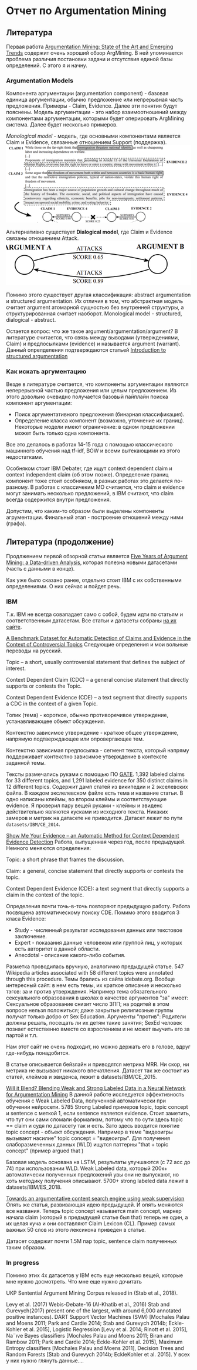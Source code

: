 # Отчет по Argumentation Mining

## Литература
Первая работа [Argumentation Mining: State of the Art and Emerging Trends](http://lia.disi.unibo.it/~ml/publications/ACMTOIT2015.pdf)
содержит очень хороший обзор ArgMining. В ней упоминается проблема различия постановки задачи и отсутствия единой
базы определений. С этого я и начну.

### Argumentation Models
Компонента аргументации (argumentation component) - базовая единица аргументации, обычно предложение или непрерывная
часть предложения. Примеры - Claim, Evidence. Далее эти понятия будут пояснены.
Модель аргументации - это набор взаимоотношений между компонентами аргументации, которыми будет оперировать ArgMining 
система. Далее будет несколько примеров.

*Monological model* - модель, где основными компонентами является Claim
и Evidence, связанные отношением Support (поддержка). 
![Monological model scheme](./img/model1.png)

Альтернативно существует **Dialogical model**, где Claim и Evidence 
связаны отношением Attack.
![Dialogical model scheme](./img/model2.png)

Помимо этого существует другая классификация: abstract argumentation
и structured argumentation. Их отличия в том, что абстрактная модель
считает argument атомарной сущностью без внутренней структуры, а структурированная считает наоборот.
Monological model - structured, dialogical - abstract.

Остается вопрос: что же такое argument/argumentation/argument? В литературе считается, что связь между
выводами (утверждениями, Claim) и предпосылками (evidence) и называется argument (warrant). 
Данный опрелделения подтверждаются статьей [Introduction to structured argumentation](https://www.tandfonline.com/doi/full/10.1080/19462166.2013.869764)


### Как искать аргументацию
Везде в литературе считается, что компоненты аргументации являются неперерывной частью предложения или целым
предложением. Из этого довольно очевидно получается базовый пайплайн поиска компонент аргументации:
* Поиск аргументативного предложения (бинарная классификация).
* Определение класса компонент (возможно, уточнение их границ). Некоторые модели имеют ограничение: в одном предложении
может быть только одна компонента.

Все это делалось в работах 14-15 года с помощью классического машинного обучения над tf-idf, BOW и всеми вытекающими
из этого недостатками.

Особняком стоит IBM Debater, где ищут context dependent claim и context independent claim (об этом позже).
Определение границ компонент тоже стоит особняком, в разных работах это делается по-разному. В работах с классичеким
МО считается, что claim и evidence могут занимать несколько предложений, в IBM считают, что claim всегда содержится
внутри предложения.

Допустим, что каким-то образом были выделены компоненты агрументации. Финальный этап - построение отношений
между ними (графа).

## Литература (продолжение)
Продлжением первой обзорной статьи является [Five Years of Argument Mining: a Data-driven Analysis](https://www.ijcai.org/proceedings/2018/0766.pdf),
которая полезна новыми датасетами (часть с данными в конце).

Как уже было сказано ранее, отдельно стоит IBM с их собственными определениями. О них сейчас и пойдет речь.

### IBM
Т.к. IBM не всегда совападает само с собой, будем идти по статьям и соответственным датасетам. Все статьи и датасеты
собраны [на их сайте](https://www.research.ibm.com/haifa/dept/vst/debating_data.shtml).

[A Benchmark Dataset for Automatic Detection of Claims and
Evidence in the Context of Controversial Topics](http://acl2014.org/acl2014/W14-21/pdf/W14-2109.pdf)
Следующие определения и мои вольные переводы на русский.

Topic – a short, usually controversial statement that defines the subject of interest.
 
Context Dependent Claim (CDC) – a general concise statement that directly supports or contests the Topic.

Context Dependent Evidence (CDE) – a text segment that directly supports a CDC in the context of a given Topic.

Топик (тема) - короткое, обычно противоречивое утверждение, устанавливающее объект обсуждения.

Контекстно зависимое утверждение - краткое общее утверждение, напрямую подтверждающее или опровергающее тем.

Контекстно зависимая предпосылка - сегмент текста, который напряму поддерживает контекстно зависимое утверждение
в контексте заданной темы.


Тексты размечались руками с помощью ПО [GATE](https://gate.ac.uk).
1,392 labeled claims for 33 different topics, and 1,291 labeled evidence for 350 distinct claims in 12 different topics.
Содержит дамп статей из википедии и 2 экселевских файла. В каждом экслелевском файле есть тема и название статьи.
В одно написаны клеймы, во втором клеймы и соответствующие evidence. Я проверил пару вещей руками - клеймы и эвиденс
действительно являются кусками из исходного текста.
Никаких замеров и метрик на датасете не приводится.
Датасет лежит по пути `datasets/IBM/CE_2014`.



[Show Me Your Evidence – an Automatic Method for Context Dependent
Evidence Detection](https://www.research.ibm.com/haifa/dept/vst/papers/Evidence2015.pdf)
Работа, выпущенная через год, после предыдущей. Немного меняются определения:

Topic: a short phrase that frames the discussion.

Claim: a general, concise statement that directly supports or contests the topic.

Context Dependent Evidence (CDE): a text segment that directly supports a claim in the context of the topic.

Определения почти точь-в-точь повторяют предыдущую работу. Работа посвящена автоматическому поиску CDE.
Помимо этого вводится 3 класа Evidence:
* Study - численный результат исследования данных или текстовое заключение.
* Expert - показания данные человеком или группой лиц, у которых есть авторитет в данной области.
* Anecdotal - описание какого-либо события.

Разметка проводилась вручную, аналогично предыдущей статье.
547 Wikipedia articles associated with 58 different topics were annotated through this procedure.
Темы брались из сайта idebate.org. Вообще интересный сайт: в нем есть темы, их краткое описание и несколько тэгов: за и против утверждения.
Например тема обязательного сексуального образования в школах в качестве аргументов "за" имеет:
Сексуальное образование снизит число ЗПП; на родитей в этом вопросе нельзя положиться; даже закрытые религиозные группы
получат только добро от Sex Education.
Аргументы "против":
Родители должны решать, посещать ли их детям такие занятия; SexEd человек познает естественно вместе со взрослением
и не может выучить его за партой и т.п.

Нам этот сайт не очень подходит, но можно держать его в голове, вдруг где-нибудь понадобится.

В статье описывается бейзлайн и приводятся метрика MRR. Ни скор, ни метрика не вызывают никакого впечатления.
Датасет так же состоит из статей, клеймов и эвиденса, лежит в datasets/IBM/CE_2015.


[Will it Blend? Blending Weak and Strong Labeled Data
in a Neural Network for Argumentation Mining](https://www.aclweb.org/anthology/P18-2095.pdf)
В данной работе исследуется эффективность обучения с Weak Labeled Data, полученной автоматически при обучении нейросети.
5785 Strong Labeled примеров topic, topic concept и sentence с меткой 1, если sentence является evidence. Стоит заметить, что тут 
они сами сломали формализм, потому что по сути здесь topic == claim и судя по датасету так и есть.
Зато здесь вводится понятие topic concept - объект обсуждения. Например в теме "видеоигры вызывают насилие" topic 
concept = "видеоигры".
Для получения слаборазмеченных данных (WLD) ищутся паттерны "that + topic concept"
(пример <someone> argued that <claim>)

Базовая модель основана на LSTM, результаты улучшаются (с 72 acc до 74) при использовании WLD. Weak Labeled data, 
который 200к+ автоматически полученных предложений увы они не выпускают, но хоть методику получения описывают.
5700+ strong labeled data лежит в datasets/IBM/ES_2018.


[Towards an argumentative content search engine using weak supervision](https://www.aclweb.org/anthology/C18-1176.pdf)
Опять же статья, развивающая идею предыдущей. И опять меняются все названия.
Теперь topic concept называется main concept, маркер начала claim (который в предыдущей статье был that) теперь не один,
а их целая куча и они составляют Claim Lexicon (CL). Пример самых важных 50 слов из этого лексикона приведен в статье.

Датасет содержит почти 1.5М пар topic, sentence claim полученных таким образом.








### In progress
Помимо этих 4х датасетов у IBM есть еще несколько вещей, которые мне нужно досмотреть.
Что мне еще нужно дочитать

UKP Sentential Argument Mining Corpus released in (Stab et al., 2018).

Levy et al. (2017)
 Webis-Debate-16 (Al-Khatib et al., 2016)
Stab and Gurevych(2017) present one of the largest, with around 6,000 annotated positive instances). 
DART 
Support Vector Machines (SVM) [Mochales Palau and Moens 2011; Park and Cardie 2014; Stab and Gurevych 2014b; Eckle-Kohler
et al. 2015], Logistic Regression [Levy et al. 2014; Rinott et al. 2015], Na¨ıve Bayes classifiers [Mochales Palau and Moens 2011; Biran and Rambow 2011; Park and Cardie
2014; Eckle-Kohler et al. 2015], Maximum Entropy classifiers [Mochales Palau and
Moens 2011], Decision Trees and Random Forests [Stab and Gurevych 2014b; EckleKohler et al. 2015]. У всех у них нужно глянуть данные....



